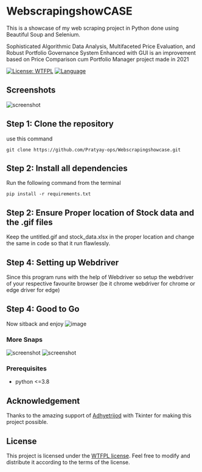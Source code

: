 # WebscrapingshowCASE
This is a showcase of my web scraping project in Python done using Beautiful Soup and Selenium.

Sophisticated Algorithmic Data Analysis, Multifaceted Price Evaluation, and Robust Portfolio Governance System Enhanced with GUI is an improvement based on Price Comparison cum Portfolio Manager project made in 2021

[![License: WTFPL](https://img.shields.io/badge/License-WTFPL-brightgreen.svg)]([https://github.com/Pratyay-ops/Webscrapingshowcase/blob/main/LICENSE])
[![Language](https://img.shields.io/badge/language-python-blue.svg)](https://golang.org/)

## Screenshots

![screenshot](https://github.com/Pratyay-ops/Webscrapingshowcase/assets/129536170/16ae4af6-95ae-4814-8e1a-38670f376387)

## Step 1: Clone the repository
use this command
```
git clone https://github.com/Pratyay-ops/Webscrapingshowcase.git
```

## Step 2: Install all dependencies
Run the following command from the terminal 
```
pip install -r requirements.txt
```
## Step 2: Ensure Proper location of Stock data and the .gif files
Keep the untitled.gif and stock_data.xlsx in the proper location and change the same in code so that it run flawlessly.

## Step 4: Setting up Webdriver 
Since this program runs with the help of Webdriver so setup the webdriver of your respective favourite browser (be it chrome webdriver for chrome or edge driver for edge)

## Step 4: Good to Go
Now sitback and enjoy
![image](https://github.com/Pratyay-ops/Webscrapingshowcase/assets/129536170/f6c8241d-1bae-4ae6-8211-2513588115ce)

### More Snaps
![screenshot](https://github.com/Pratyay-ops/Webscrapingshowcase/assets/129536170/fcb09c6b-e323-4d05-be85-4b3b6b58ca10)
![screenshot](https://github.com/Pratyay-ops/Webscrapingshowcase/assets/129536170/39d7749e-c7a0-4729-be2e-05b05585b821)
### Prerequisites

- python <=3.8

## Acknowledgement
Thanks to the amazing support of [Adhyetrijod](https://github.com/adhyetrijod) with Tkinter for making this project possible.

## License

This project is licensed under the [WTFPL license](LICENSE). Feel free to modify and distribute it according to the terms of the license.
